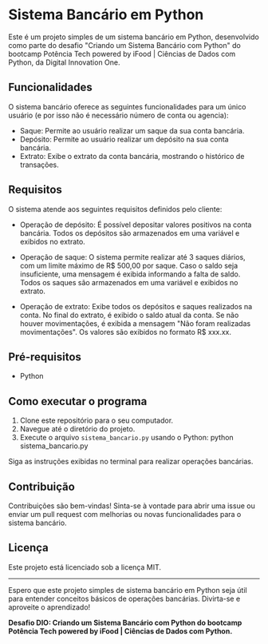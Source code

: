 # Sistema Bancário em Python

Este é um projeto simples de um sistema bancário em Python, desenvolvido como parte do desafio "Criando um Sistema Bancário com Python" do bootcamp Potência Tech powered by iFood | Ciências de Dados com Python, da Digital Innovation One.

## Funcionalidades

O sistema bancário oferece as seguintes funcionalidades para um único usuário (e por isso não é necessário número de conta ou agencia):
- Saque: Permite ao usuário realizar um saque da sua conta bancária.
- Depósito: Permite ao usuário realizar um depósito na sua conta bancária.
- Extrato: Exibe o extrato da conta bancária, mostrando o histórico de transações.

## Requisitos

O sistema atende aos seguintes requisitos definidos pelo cliente:

- Operação de depósito: É possível depositar valores positivos na conta bancária. Todos os depósitos são armazenados em uma variável e exibidos no extrato.

- Operação de saque: O sistema permite realizar até 3 saques diários, com um limite máximo de R$ 500,00 por saque. Caso o saldo seja insuficiente, uma mensagem é exibida informando a falta de saldo. Todos os saques são armazenados em uma variável e exibidos no extrato.

- Operação de extrato: Exibe todos os depósitos e saques realizados na conta. No final do extrato, é exibido o saldo atual da conta. Se não houver movimentações, é exibida a mensagem "Não foram realizadas movimentações". Os valores são exibidos no formato R$ xxx.xx.

## Pré-requisitos

- Python

## Como executar o programa

1. Clone este repositório para o seu computador.
2. Navegue até o diretório do projeto.
3. Execute o arquivo `sistema_bancario.py` usando o Python: python sistema_bancario.py

Siga as instruções exibidas no terminal para realizar operações bancárias.

## Contribuição

Contribuições são bem-vindas! Sinta-se à vontade para abrir uma issue ou enviar um pull request com melhorias ou novas funcionalidades para o sistema bancário.

## Licença

Este projeto está licenciado sob a licença MIT.

---

Espero que este projeto simples de sistema bancário em Python seja útil para entender conceitos básicos de operações bancárias. Divirta-se e aproveite o aprendizado!

**Desafio DIO: Criando um Sistema Bancário com Python do bootcamp Potência Tech powered by iFood | Ciências de Dados com Python.**

